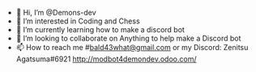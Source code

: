 - 👋 Hi, I’m @Demons-dev
- 👀 I’m interested in Coding and Chess
- 🌱 I’m currently learning how to make a discord bot
- 💞️ I’m looking to collaborate on Anything to help make a Discord bot
- 📫 How to reach me #bald43what@gmail.com or my Discord: Zenitsu Agatsuma#6921
http://modbot4demondev.odoo.com/

